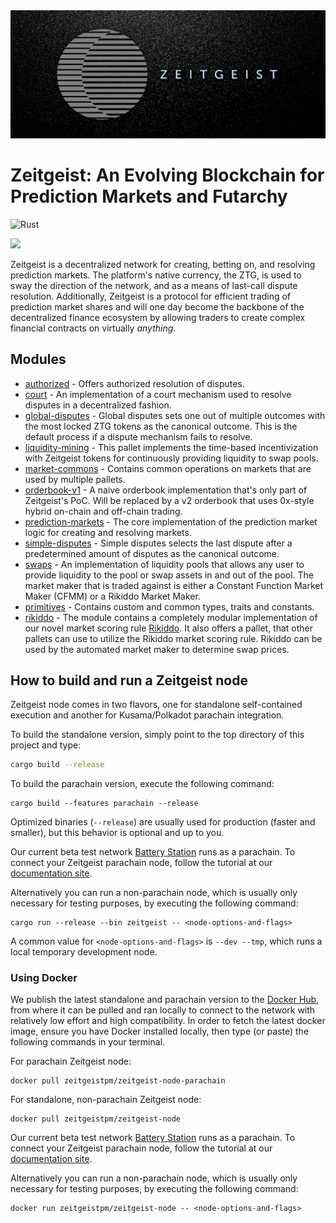 <a href="https://zeitgeist.pm">
  <img src="./GH-banner.jpg">
</a>

# Zeitgeist: An Evolving Blockchain for Prediction Markets and Futarchy

![Rust](https://github.com/zeitgeistpm/zeitgeist/workflows/Rust/badge.svg)

<a href="https://t.me/zeitgeist_official">
  <img src="https://img.shields.io/badge/telegram-https%3A%2F%2Ft.me%2Fzeitgeist__official-blue" />
</a>

Zeitgeist is a decentralized network for creating, betting on, and resolving
prediction markets. The platform's native currency, the ZTG, is used to sway the
direction of the network, and as a means of last-call dispute resolution.
Additionally, Zeitgeist is a protocol for efficient trading of prediction market
shares and will one day become the backbone of the decentralized finance
ecosystem by allowing traders to create complex financial contracts on
virtually _anything_.

## Modules

- [authorized](./zrml/authorized) - Offers authorized resolution of disputes.
- [court](./zrml/court) - An implementation of a court mechanism used to resolve
  disputes in a decentralized fashion.
- [global-disputes](./zrml-global-disputes) - Global disputes sets one out of
  multiple outcomes with the most locked ZTG tokens as the canonical outcome.
  This is the default process if a dispute mechanism fails to resolve.
- [liquidity-mining](./zrml/liquidity-mining) - This pallet implements the
  time-based incentivization with Zeitgeist tokens for continuously providing
  liquidity to swap pools.
- [market-commons](./zrml/market-commons) - Contains common operations on
  markets that are used by multiple pallets.
- [orderbook-v1](./zrml/orderbook-v1) - A naive orderbook implementation that's
  only part of Zeitgeist's PoC. Will be replaced by a v2 orderbook that uses
  0x-style hybrid on-chain and off-chain trading.
- [prediction-markets](./zrml/prediction-markets) - The core implementation of
  the prediction market logic for creating and resolving markets.
- [simple-disputes](./zrml-simple-disputes) - Simple disputes selects the last
  dispute after a predetermined amount of disputes as the canonical outcome.
- [swaps](./zrml/swaps) - An implementation of liquidity pools that allows any
  user to provide liquidity to the pool or swap assets in and out of the pool.
  The market maker that is traded against is either a Constant Function Market
  Maker (CFMM) or a Rikiddo Market Maker.
- [primitives](./zrml/primitives) - Contains custom and common types, traits and
  constants.
- [rikiddo](./zrml/rikiddo) - The module contains a completely modular
  implementation of our novel market scoring rule [Rikiddo][rikiddo]. It also
  offers a pallet, that other pallets can use to utilize the Rikiddo market
  scoring rule. Rikiddo can be used by the automated market maker to determine
  swap prices.

## How to build and run a Zeitgeist node

Zeitgeist node comes in two flavors, one for standalone self-contained execution
and another for Kusama/Polkadot parachain integration.

To build the standalone version, simply point to the top directory of this
project and type:

```bash
cargo build --release
```

To build the parachain version, execute the following command:

```
cargo build --features parachain --release
```

Optimized binaries (`--release`) are usually used for production (faster and
smaller), but this behavior is optional and up to you.

Our current beta test network [Battery Station][zg-beta] runs as a parachain. To
connect your Zeitgeist parachain node, follow the tutorial at our [documentation
site][bs-docs].

Alternatively you can run a non-parachain node, which is usually only necessary
for testing purposes, by executing the following command:

```
cargo run --release --bin zeitgeist -- <node-options-and-flags>
```

A common value for `<node-options-and-flags>` is `--dev --tmp`, which runs a
local temporary development node.

### Using Docker

We publish the latest standalone and parachain version to the [Docker
Hub][zg-docker-hub], from where it can be pulled and ran locally to connect to
the network with relatively low effort and high compatibility. In order to fetch
the latest docker image, ensure you have Docker installed locally, then type (or
paste) the following commands in your terminal.

For parachain Zeitgeist node:

```
docker pull zeitgeistpm/zeitgeist-node-parachain
```

For standalone, non-parachain Zeitgeist node:

```
docker pull zeitgeistpm/zeitgeist-node
```

Our current beta test network [Battery Station][zg-beta] runs as a parachain. To
connect your Zeitgeist parachain node, follow the tutorial at our [documentation
site][bs-docs].

Alternatively you can run a non-parachain node, which is usually only necessary
for testing purposes, by executing the following command:

```
docker run zeitgeistpm/zeitgeist-node -- <node-options-and-flags>
```

[bs-docs]: https://docs.zeitgeist.pm/docs/basic/battery-station
[ls-lmsr]: https://www.eecs.harvard.edu/cs286r/courses/fall12/papers/OPRS10.pdf
[rikiddo]:
  https://blog.zeitgeist.pm/introducing-zeitgeists-rikiddo-scoring-rule/
[zg-beta]: https://blog.zeitgeist.pm/zeitgeist-beta/
[zg-docker-hub]: https://hub.docker.com/r/zeitgeistpm/zeitgeist-node
